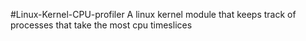  #Linux-Kernel-CPU-profiler 
A linux kernel module that keeps track of processes that take the most cpu timeslices
